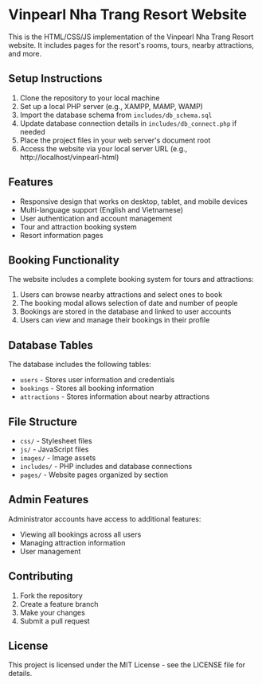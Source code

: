 # Vinpearl Nha Trang Resort Website

This is the HTML/CSS/JS implementation of the Vinpearl Nha Trang Resort website. It includes pages for the resort's rooms, tours, nearby attractions, and more.

## Setup Instructions

1. Clone the repository to your local machine
2. Set up a local PHP server (e.g., XAMPP, MAMP, WAMP)
3. Import the database schema from `includes/db_schema.sql`
4. Update database connection details in `includes/db_connect.php` if needed
5. Place the project files in your web server's document root
6. Access the website via your local server URL (e.g., http://localhost/vinpearl-html)

## Features

- Responsive design that works on desktop, tablet, and mobile devices
- Multi-language support (English and Vietnamese)
- User authentication and account management
- Tour and attraction booking system
- Resort information pages

## Booking Functionality

The website includes a complete booking system for tours and attractions:

1. Users can browse nearby attractions and select ones to book
2. The booking modal allows selection of date and number of people
3. Bookings are stored in the database and linked to user accounts
4. Users can view and manage their bookings in their profile

## Database Tables

The database includes the following tables:

- `users` - Stores user information and credentials
- `bookings` - Stores all booking information
- `attractions` - Stores information about nearby attractions

## File Structure

- `css/` - Stylesheet files
- `js/` - JavaScript files
- `images/` - Image assets
- `includes/` - PHP includes and database connections
- `pages/` - Website pages organized by section

## Admin Features

Administrator accounts have access to additional features:
- Viewing all bookings across all users
- Managing attraction information
- User management

## Contributing

1. Fork the repository
2. Create a feature branch
3. Make your changes
4. Submit a pull request

## License

This project is licensed under the MIT License - see the LICENSE file for details. 